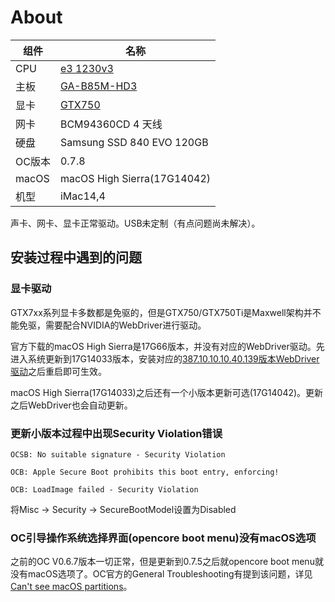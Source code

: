 # About

| 组件 | 名称 |
| --- | --- |
| CPU | [e3 1230v3](https://ark.intel.com/content/www/cn/zh/ark/products/75054/intel-xeon-processor-e31230-v3-8m-cache-3-30-ghz.html) |
| 主板 | [GA-B85M-HD3](https://www.gigabyte.cn/Motherboard/GA-B85M-HD3-A-rev-10#ov) |
| 显卡 | [GTX750](https://www.nvidia.cn/geforce/graphics-cards/geforce-gtx-750/) |
| 网卡 | BCM94360CD 4 天线 |
| 硬盘 | Samsung SSD 840 EVO 120GB |
| OC版本 | 0.7.8 |
| macOS | macOS High Sierra(17G14042) |
| 机型 | iMac14,4 |

声卡、网卡、显卡正常驱动。USB未定制（有点问题尚未解决）。

## 安装过程中遇到的问题

### 显卡驱动

GTX7xx系列显卡多数都是免驱的，但是GTX750/GTX750Ti是Maxwell架构并不能免驱，需要配合NVIDIA的WebDriver进行驱动。

官方下载的macOS High Sierra是17G66版本，并没有对应的WebDriver驱动。先进入系统更新到17G14033版本，安装对应的[387.10.10.10.40.139版本WebDriver驱动](https://www.tonymacx86.com/nvidia-drivers/)之后重启即可生效。

macOS High Sierra(17G14033)之后还有一个小版本更新可选(17G14042)。更新之后WebDriver也会自动更新。

### 更新小版本过程中出现Security Violation错误

```text
OCSB: No suitable signature - Security Violation

OCB: Apple Secure Boot prohibits this boot entry, enforcing!

OCB: LoadImage failed - Security Violation
```

将Misc → Security → SecureBootModel设置为Disabled

### OC引导操作系统选择界面(opencore boot menu)没有macOS选项

之前的OC V0.6.7版本一切正常，但是更新到0.7.5之后就opencore boot menu就没有macOS选项了。OC官方的General Troubleshooting有提到该问题，详见[Can't see macOS partitions](https://dortania.github.io/OpenCore-Install-Guide/troubleshooting/extended/opencore-issues.html#can-t-see-macos-partitions)。
